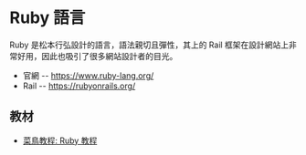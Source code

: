 # Ruby 語言

Ruby 是松本行弘設計的語言，語法親切且彈性，其上的 Rail 框架在設計網站上非常好用，因此也吸引了很多網站設計者的目光。

* 官網 -- https://www.ruby-lang.org/
* Rail -- https://rubyonrails.org/

## 教材

* [菜鳥教程: Ruby 教程](https://www.runoob.com/ruby/ruby-tutorial.html)
